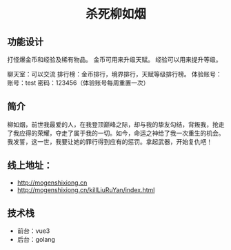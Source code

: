 <h1 align="center">
  杀死柳如烟
</h1>

## 功能设计
打怪爆金币和经验及稀有物品。
  金币可用来升级天赋。
  经验可以用来提升等级。
<!-- 稀有物品可以交易，有特殊作用。
  生命之石可以增加基础属性
  强化石可以提升破境几率
  称号：提供属性加成。同时时间只能带一个。
  转生石可以转生，转生后等级重置，保留金币、物品、天赋。转成一次所有天赋加成（加成比例根据当前境界决定）。 -->
<!-- 拍卖行：可以买卖物品 -->
聊天室：可以交流
排行榜：金币排行，境界排行，天赋等级排行榜。
体验账号：账号：test 密码：123456（体验账号每周重置一次）

## 简介
柳如烟，前世我最爱的人，在我登顶巅峰之际，却与我的挚友勾结，背叛我，抢走了我应得的荣耀，夺走了属于我的一切。如今，命运之神给了我一次重生的机会。我发誓，这一世，我要让她的罪行得到应有的惩罚。拿起武器，开始复仇吧！

## 线上地址：
- http://mogenshixiong.cn
- http://mogenshixiong.cn/killLiuRuYan/index.html

## 技术栈
- 前台：vue3
- 后台：golang